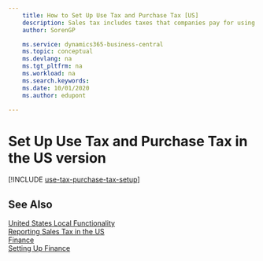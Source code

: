 ```yaml
---
    title: How to Set Up Use Tax and Purchase Tax [US]
    description: Sales tax includes taxes that companies pay for using items in the US version
    author: SorenGP

    ms.service: dynamics365-business-central
    ms.topic: conceptual
    ms.devlang: na
    ms.tgt_pltfrm: na
    ms.workload: na
    ms.search.keywords:
    ms.date: 10/01/2020
    ms.author: edupont

---
```

# Set Up Use Tax and Purchase Tax in the US version

[!INCLUDE [use-tax-purchase-tax-setup](../includes/CAMXUS/use-tax-purchase-tax-setup.md)]

## See Also

[United States Local Functionality](united-states-local-functionality.md)  
[Reporting Sales Tax in the US](us-sales-tax.md)  
[Finance](../../finance.md)  
[Setting Up Finance](../../finance.md)  
